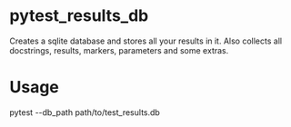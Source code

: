 # pytest_results_db
Creates a sqlite database and stores all your results in it.
Also collects all docstrings, results, markers, parameters and some extras.

# Usage
pytest --db_path path/to/test_results.db
